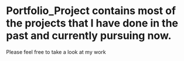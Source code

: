 # Portfolio_Project contains most of the projects that I have done in the past and currently pursuing now.
Please feel free to take a look at my work
